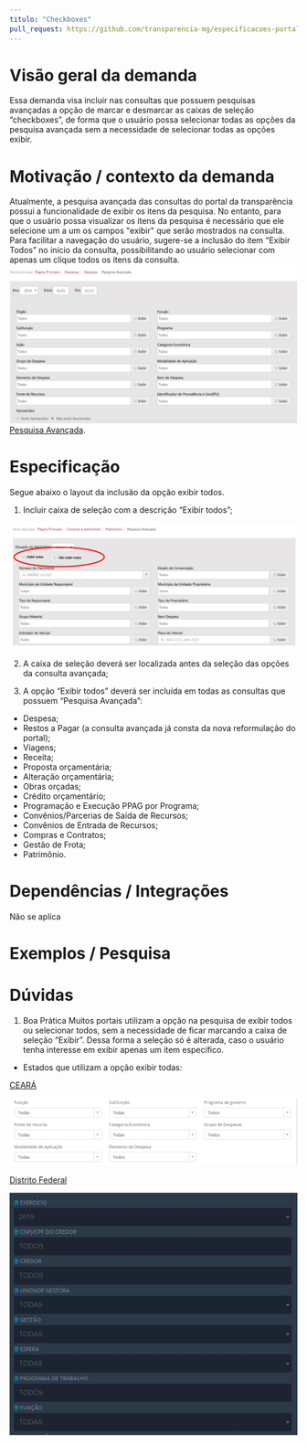 ```yaml
---
titulo: "Checkboxes"
pull_request: https://github.com/transparencia-mg/especificacoes-portal-transparencia/blob/feat/especificacao_checkboxes/espec010_checkboxes/especificacao-checkboxes.md
---
```

  
  
# Visão geral da demanda
  
Essa demanda visa incluir nas consultas que possuem pesquisas avançadas a opção de marcar e desmarcar as caixas de seleção “checkboxes”, de forma que o usuário possa selecionar todas as opções da pesquisa avançada sem a necessidade de selecionar todas as opções exibir.


# Motivação / contexto da demanda

Atualmente, a pesquisa avançada das consultas do portal da transparência possui a funcionalidade de exibir os itens da pesquisa. No entanto, para que o usuário possa visualizar os itens da pesquisa é necessário que ele selecione um a um os campos "exibir" que serão mostrados na consulta.
Para facilitar a navegação do usuário, sugere-se a inclusão do item “Exibir Todos” no início da consulta, possibilitando ao usuário selecionar com apenas um clique todos os itens da consulta.
![](static/pesquisa_avancada.jpg)
[Pesquisa Avançada]( http://transparencia.mg.gov.br/despesa-estado/despesa/despesa-pesquisa-avancada).


# Especificação

Segue abaixo o layout da inclusão da opção exibir todos.

1.	Incluir caixa de seleção com a descrição “Exibir todos”;

![](static/exibir_todos.jpg)

2.	A caixa de seleção deverá ser localizada antes da seleção das opções da consulta avançada;

3.	A opção “Exibir todos” deverá ser incluída em todas as consultas que possuem “Pesquisa Avançada”:

- Despesa;
- Restos a Pagar (a consulta avançada já consta da nova reformulação do portal);
- Viagens;
- Receita;
- Proposta orçamentária;
- Alteração orçamentária;
- Obras orçadas;
- Crédito orçamentário;
- Programação e Execução PPAG por Programa;
- Convênios/Parcerias de Saída de Recursos;
- Convênios de Entrada de Recursos;
- Compras e Contratos;
- Gestão de Frota;
- Patrimônio.


# Dependências / Integrações

Não se aplica


# Exemplos / Pesquisa




# Dúvidas

1.	Boa Prática
Muitos portais utilizam a opção na pesquisa de exibir todos ou selecionar todos, sem a necessidade de ficar marcando a caixa de seleção “Exibir”. Dessa forma a seleção só é alterada, caso o usuário tenha interesse em exibir apenas um item específico.

- Estados que utilizam a opção exibir todas:

[CEARÁ](https://cearatransparente.ce.gov.br/portal-da-transparencia/despesas/despesas-do-poder-executivo?locale=pt-BR&__=__)

![](static/ceara.jpg)

[Distrito Federal](http://www.transparencia.df.gov.br/#/despesas/credor)

![](static/distrito_federal.jpg)

